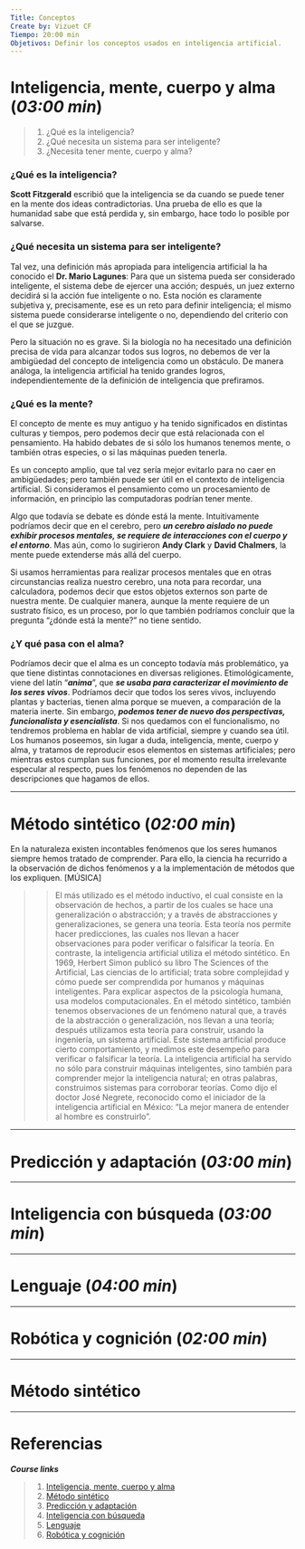 ```yaml
---
Title: Conceptos
Create by: Vizuet CF
Tiempo: 20:00 min
Objetivos: Definir los conceptos usados en inteligencia artificial.
---
```

# Inteligencia, mente, cuerpo y alma (*03:00 min*)


> 1. ¿Qué es la inteligencia?
> 2. ¿Qué necesita un sistema para ser inteligente?
> 3. ¿Necesita tener mente, cuerpo y alma?

### ¿Qué es la inteligencia?

**Scott Fitzgerald** escribió que la inteligencia se da cuando se puede tener en la mente dos ideas contradictorias. Una prueba de ello es que la humanidad sabe que está perdida y, sin embargo, hace todo lo posible por salvarse.

### ¿Qué necesita un sistema para ser inteligente?

Tal vez, una definición más apropiada para inteligencia artificial la ha conocido el **Dr. Mario Lagunes**: Para que un sistema pueda ser considerado inteligente, el sistema debe de ejercer una acción; después, un juez externo decidirá si la acción fue inteligente o no. Esta noción es claramente subjetiva y, precisamente, ese es un reto para definir inteligencia; el mismo sistema puede considerarse inteligente o no, dependiendo del criterio con el que se juzgue.

Pero la situación no es grave. Si la biología no ha necesitado una definición precisa de vida para alcanzar todos sus logros, no debemos de ver la ambigüedad del concepto de inteligencia como un obstáculo. De manera análoga, la inteligencia artificial ha tenido grandes logros, independientemente de la definición de inteligencia que prefiramos.

### ¿Qué es la mente?

El concepto de mente es muy antiguo y ha tenido significados en distintas 
culturas y tiempos, pero podemos decir que está relacionada con el pensamiento. Ha habido debates de si sólo los humanos tenemos mente, o también otras especies, o si las máquinas pueden tenerla.

Es un concepto amplio, que tal vez sería mejor evitarlo para no caer en ambigüedades; pero también puede ser útil en el contexto de inteligencia artificial. Si consideramos el pensamiento como un procesamiento de información, en principio las computadoras podrían tener mente.

Algo que todavía se debate es dónde está la mente.  Intuitivamente podríamos decir que en el cerebro, pero ***un cerebro aislado no puede exhibir procesos mentales, se requiere de interacciones con el cuerpo y el entorno***. Mas aún, como lo sugirieron **Andy Clark** y **David Chalmers**, la mente puede extenderse más allá del cuerpo.

Si usamos herramientas para realizar procesos mentales que en otras circunstancias realiza nuestro cerebro, una nota para recordar, una calculadora, podemos decir que estos objetos externos son parte de nuestra mente. De cualquier manera, aunque la mente requiere de un sustrato físico, es un proceso, por lo que también podríamos concluir que la pregunta “¿dónde está la mente?” no tiene sentido.

### ¿Y qué pasa con el alma?

Podríamos decir que el alma es un concepto todavía más problemático, ya que tiene  distintas connotaciones en diversas religiones. Etimológicamente, viene del latín “***anima***”, que ***se usaba para caracterizar el movimiento de los seres vivos***. Podríamos decir que todos los seres vivos, incluyendo plantas y bacterias, tienen alma porque se mueven, a comparación de la materia inerte. Sin embargo, ***podemos tener de nuevo dos perspectivas, funcionalista y esencialista***. Si nos quedamos con el funcionalismo, no tendremos problema en hablar de vida artificial, siempre y cuando sea útil. Los humanos poseemos, sin lugar a duda, inteligencia, mente, cuerpo y alma,  y tratamos de reproducir esos elementos en sistemas artificiales; pero mientras estos cumplan sus funciones, por el momento resulta irrelevante especular al respecto, pues los fenómenos no dependen de las descripciones que hagamos de ellos. 

---
# Método sintético (*02:00 min*)

En la naturaleza existen incontables fenómenos que los seres humanos
siempre hemos tratado de comprender.
Para ello, la ciencia ha recurrido a la observación de dichos fenómenos
y a la implementación de métodos que los expliquen.
[MÚSICA]
>> El más utilizado es el método inductivo, el cual consiste en la observación de hechos, 
a partir de los cuales se hace una generalización o abstracción;
y a través de abstracciones y generalizaciones, se genera una teoría.
Esta teoría nos permite hacer predicciones, las cuales
nos llevan a hacer observaciones para poder verificar o falsificar la teoría.
En contraste,
la inteligencia artificial utiliza el método sintético.
En 1969, Herbert Simon publicó su libro The Sciences of the Artificial,
Las ciencias de lo artificial; trata sobre complejidad
y cómo puede ser comprendida por humanos y máquinas inteligentes.
Para explicar aspectos de la psicología humana, usa modelos computacionales.
En el método sintético, también tenemos observaciones de un fenómeno natural que,
a través de la abstracción o generalización, nos llevan a una teoría;
después utilizamos esta teoría para construir, usando la ingeniería,
un sistema artificial.
Este sistema artificial produce cierto comportamiento, y
medimos este desempeño para verificar o falsificar la teoría.
>> La inteligencia artificial ha servido no sólo para construir 
máquinas inteligentes, sino también para comprender mejor la inteligencia natural;
en otras palabras, construimos sistemas para corroborar teorías.
Como dijo el doctor José Negrete,
reconocido como el iniciador de la inteligencia artificial en México:
“La mejor manera de entender al hombre es construirlo”. 
---
# Predicción y adaptación (*03:00 min*)

---
# Inteligencia con búsqueda (*03:00 min*)
---
# Lenguaje (*04:00 min*)


---
# Robótica y cognición (*02:00 min*)

---
# Método sintético

---
# Referencias

***Course links***

> 1. [Inteligencia, mente, cuerpo y alma](https://www.coursera.org/learn/sesenta-anos-inteligencia-artificial/lecture/HkxV8/inteligencia-mente-cuerpo-y-alma)
> 2. [Método sintético](https://www.coursera.org/learn/sesenta-anos-inteligencia-artificial/lecture/P8Lny/metodo-sintetico)
> 3. [Predicción y adaptación](https://www.coursera.org/learn/sesenta-anos-inteligencia-artificial/lecture/LRT1Y/prediccion-y-adaptacion)
> 4. [Inteligencia con búsqueda](https://www.coursera.org/learn/sesenta-anos-inteligencia-artificial/lecture/SR4RD/inteligencia-como-busqueda)
> 5. [Lenguaje](https://www.coursera.org/learn/sesenta-anos-inteligencia-artificial/lecture/S7QzG/lenguaje)
> 6. [Robótica y cognición](https://www.coursera.org/learn/sesenta-anos-inteligencia-artificial/lecture/wu6eW/robotica-y-cognicion)